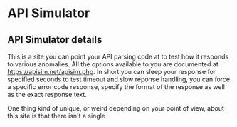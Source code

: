 # API Simulator
## API Simulator details
This is a site you can point your API parsing code at to test how it responds to various anomalies. All the options available to you are documented at https://apisim.net/apisim.php. In short you can sleep your response for specified seconds to test timeout and slow reponse handling, you can force a specific error code response, specify the format of the response as well as the exact response text.

One thing kind of unique, or weird depending on your point of view, about this site is that there isn't a single <script> element anywhere. This entire site was create without any JavaScript. This was done on purpose, mostly just to demonstrate that it is possible to create a fully functional and interesting site without any JavaScript. This is entirely pure PHP, HTML and CSS. Yes the CSS needs a lot of work but that is a separate project that maybe I will solicit help from a CSS guru at some point, not something I am worried about right now. 

Another thing is that this was written completely from scratch, there are no frameworks used in this and only two modules that are not inherent in native PHP. So my SBOM is very simple.
- PHPMailer for handling sending of emails
- RobThree2FA for TOTP authentication. 

Everything else was written from scratch by me. Any external service used, such as Twilio or Doppler are accessed via REST API using built in curl functions.

There are few environment variables needed for both the SQL server and the PHP part. I've tested this with environment variables as well as using Doppler Secrets management (see https://infosechelp.net/secrets-management/ for more info on them) as well as a secret management system from AKEYLESS systems (https://infosechelp.net/secrets-management-a-key-less-edition for more info on them). See ExtVars.php for more details on environment variables required.

As I alluded to above, I'm not a front end designer. While I would never claim to even be a developer of any kind, I'm way more of a backend dev than anything else. I am very utilitarian by nature so this site is very functional and utilitarian. I'm completely focused on functionality, and very little on looks. So I expect it will never win any awards or even compliments for aesthetics or anything along those lines. As I said before the CSS and other aspects could use a lot of work, but that is not a focus at this point. Reach out if you want to show off your CSS skills and help with that. 

If you are deploying this anywhere other than your laptop for testing purposes I strongly recommend you delete EmailTest.php from the server. If an unauthorized person where to gain access to this site they could start sending emails in your name and bypassing DMARC/SPF. 

If there are any questions or problems, feel free to reach out via info@apisim.net

## Deploy with Docker and Doppler

To set this up using Docker and fetching secrets to Doppler run the following commands. This assumes Docker, docker-compose and Doppler CLI are already setup and that Doppler CLI is properly authenticated into your Doppler workspace. See https://infosechelp.net/secrets-management/ for how to do that if you need. This is setup such that all the secrets in a specified config (project: phpdemo, config: dev by default) are injected into the docker container at run time. If you change the values in the config you need to restart the container to get the new values injected. To work around this I inject a secret called DOPPLERKEY which contains an service API key and allows the program to fetch each secret as needed on the fly via API and therefor always have the most up to date value. While it may seem counterintuitive to have a doppler API key inside doppler, this is the logic.

Run the following commands from your terminal. FYI I'm doing this on a Windows 10 box and Docker Desktop for Windows. 

1. git clone https://github.com/siggib007/apisim.git apisim
2. cd apisim
2. doppler import
3. Adjust the secrets, either via the cli or via the website, as necessary for your environment, the doppler key is a service key you generate on the access tab inside the appropriate config. 
4. In ExtVars.php make sure line 34 and 35, matches what you are using for project and config in Doppler. The Template uses phpdemo, while the code might be uses phpdev depending on what I was using for my testing when I last checked the code in. Also adjust next line accordingly
5. doppler setup -c dev -p phpdemo
6. doppler run -- docker-compose up -d

That should be it, you should be good to go now. Just open up a browser to http://localhost:88 and create yourself an account in this demo system.

## Deploy manually to a web server and a mySQL/mariadb server

If you would rather deploy this manually to PHP server and a mySQL or MariaDB server rather than use Docker here are the general steps you need to follow:

1. Execute DBCreatePopulate.sql against your database server, make sure you adjust the database create and use statement according to your requirements. 
2. Deploy all the php and CSS files from this repo to your php enabled web server
3. Adjust ExtVars.php according to how you are handling secrets and environmental variables. 
4. Create any required environment variables and make sure they are exposed to the PHP engine. (see note below about shared hosting)
   I put them in httpd.conf during my testing using the format:
   `SetEnv DOPPLERKEY "topsecret key"`
5. If you want to use AKEYLESS system there is a shell script file aKeylessImport.txt that will create all the secrets needed, assuming you have their CLI installed. You would then adjust these values as necessary. I recommend against having password and API authentication keys in any sort of shell scripting or import file, rather manually update those on the CLI or in the GUI later.

If you want to deploy this to a shared hosting provider where you can't create environment variables but you want to use Doppler, AKEYLESS or other system that require and API key, just create a php file that isn't tracked by git or any other system and has extra strict file access permissions on it and place the following content in it. 

`<?php
putenv("DOPPLERKEY=dp.st.prd.1cbq8aSUfloXOvQ66h4MKGzTH4PltZieJOpOnlRhd30");
require("DopplerVar.php");
?>`

If you want to use AKEYLESS

`<?php
putenv("KEYLESSID=p-x2ujypx28t3y");
putenv("KEYLESSKEY=QOWl4aybzb9SllNtJuQihkqU+sw91FFaZvZpiH+0WLY=");
require("DopplerVar.php");
?>`

Say you name it secrets.php then have the last line in ExtVars.php be as follows:

`require("secrets.php");`

The reason I created ExtVars.php as a separate file that is required by DBCon.php, rather than just having those three lines directly in DBCon.php, is because these three lines can change from environment to environment and this way I can exclude ExtVar.php while still being able to change DBCon.php and still have it propagate to other git locations without messing with the local configuration. 
